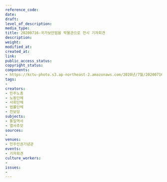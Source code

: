 ```yaml
---
reference_code: 
date: 
draft: 
level_of_description: 
media_type: 
title: 20200716-국가보안법을 박물관으로 전시 기자회견
description: 
weight: 
modified_at: 
created_at: 
link: 
public_access_status: 
copyright_status: 
components:
- https://kctu-photo.s3.ap-northeast-2.amazonaws.com/2020년/7월/20200716-국가보안법을+박물관으로+전시+기자회견/_W5D0176.jpg
tags:
- 
creators:
- 민주노총
- 노동단체
- 사회단체
- 법률단체
- 진보당
subjects:
- 통일역사
- 열사추모
sources:
- 
venues:
- 민주인권기념관
events:
- 기자회견
culture_workers:
- 
issues:
- 
---
```

